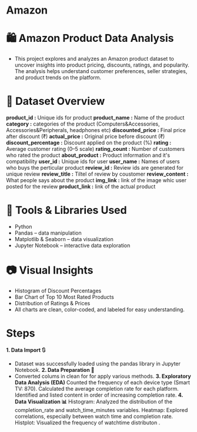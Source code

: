 # Amazon
# 🛍️ Amazon Product Data Analysis
- This project explores and analyzes an Amazon product dataset to uncover insights into product pricing, discounts, ratings, and popularity. The analysis helps understand customer preferences, seller strategies, and product trends on the platform.

# 📁 Dataset Overview
**product_id :** Unique ids for product
**product_name :**	Name of the product
**category :** categories of the product (Computers&Accessories, Accessories&Peripherals, headphones etc)
**discounted_price :**	Final price after discount (₹)
**actual_price :**	Original price before discount (₹)
**discount_percentage	:** Discount applied on the product (%)
**rating :** Average customer rating (0–5 scale)
**rating_count :**	Number of customers who rated the product
**about_product :** Product information and it's compatibility 
**user_id :** Unique ids for user 
**user_name :** Names of users who buys the perticular product 
**review_id :** Review ids are generated for unique review
**review_title :** Tiltel of review by coustomer
**review_content :** What people says about the product
**img_link :** link of the image whic user posted for the review 
**product_link :** link of the actual product 

# 📌 Tools & Libraries Used
- Python 
- Pandas – data manipulation
- Matplotlib & Seaborn – data visualization
- Jupyter Notebook – interactive data exploration

# 📷 Visual Insights
- Histogram of Discount Percentages
- Bar Chart of Top 10 Most Rated Products
- Distribution of Ratings & Prices
- All charts are clean, color-coded, and labeled for easy understanding.

# Steps
**1. Data Import 🔃**
- Dataset was successfully loaded using the pandas library in Jupyter Notebook.
**2. Data Preparation 🔐**
- Converted colums in clean for for apply various methods.
**3. Exploratory Data Analysis (EDA)**
Counted the frequency of each device type (Smart TV: 870).
Calculated the average completion rate for each platform.
Identified and listed content in order of increasing completion rate.
**4. Data Visualization 📊**
Histogram: Analyzed the distribution of the completion_rate and watch_time_minutes variables.
Heatmap: Explored correlations, especially between watch time and completion rate.
Histplot: Visualized the frequency of watchtime distributon .
